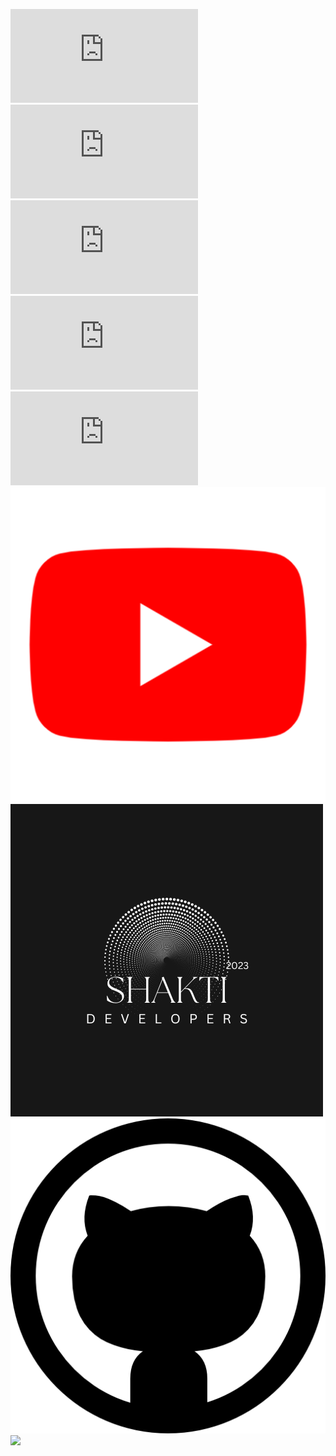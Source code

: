 ![](https://github.com/Shakti-7093/Shakti-7093.com/blob/main/index.html)
![](https://github.com/Shakti-7093/Shakti-7093.com/blob/main/home.html)
![](https://github.com/Shakti-7093/Shakti-7093.com/blob/main/about.html)
![](https://github.com/Shakti-7093/Shakti-7093.com/blob/main/contact.html)
![](https://github.com/Shakti-7093/Shakti-7093.com/blob/main/style.css)
![](https://github.com/Shakti-7093/Shakti-7093.com/blob/main/YT.png)
![](https://github.com/Shakti-7093/Shakti-7093.com/blob/main/YTLogo.png)
![](https://github.com/Shakti-7093/Shakti-7093.com/blob/main/github_PNG27.png)
![](https://github.com/Shakti-7093/Shakti-7093.com/blob/main/)
